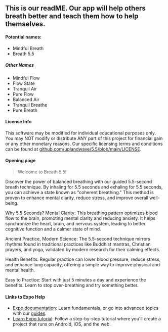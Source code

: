 ## This is our readME. Our app will help others breath better and teach them how to help themselves. 

#### Potential names: 
- Mindful Breath
- Breath 5.5 

##### Other Names
- Mindful Flow
- Flow State
- Tranquil Air
- Pure Flow
- Balanced Air
- Tranquil Breathe
- Pure Breath


#### License Info

This software may be modified for individual educational purposes only. You may NOT modify or distribute ANY part of this project for financial gain or any other monetary reasons. Our specific licensing terms and conditions can be found at [github.com/uplandwave/5.5/blob/main/LICENSE](https://github.com/uplandwave/5.5/blob/main/LICENSE).

#### Opening page
> Welcome to Breath 5.5!

Discover the power of balanced breathing with our guided 5.5-second breath technique. By inhaling for 5.5 seconds and exhaling for 5.5 seconds, you can achieve a state known as "coherent breathing." This method is proven to enhance mental clarity, reduce stress, and improve overall well-being.

Why 5.5 Seconds?
Mental Clarity: This breathing pattern optimizes blood flow to the brain, promoting mental clarity and reducing anxiety. It helps synchronize the heart, brain, and nervous system, leading to better cognitive function and a calmer state of mind.

Ancient Practice, Modern Science: The 5.5-second technique mirrors rhythms found in traditional practices like Buddhist mantras, Christian prayers, and yoga, validated by modern research for their calming effects.

Health Benefits: Regular practice can lower blood pressure, reduce stress, and enhance lung capacity, offering a simple way to improve physical and mental health.

Easy to Practice: Start with just 5 minutes a day and experience the benefits. Learn to stop over-breathing and try something better.



#### Links to Expo Help
- [Expo documentation](https://docs.expo.dev/): Learn fundamentals, or go into advanced topics with our [guides](https://docs.expo.dev/guides).
- [Learn Expo tutorial](https://docs.expo.dev/tutorial/introduction/): Follow a step-by-step tutorial where you'll create a project that runs on Android, iOS, and the web.
